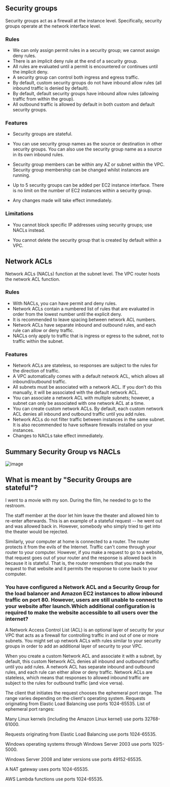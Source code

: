 ## Security groups
Security groups act as a firewall at the instance level. Specifically, security groups operate at the network interface level.

### Rules

- We can only assign permit rules in a security group; we cannot assign deny rules.
- There is an implicit deny rule at the end of a security group.
- All rules are evaluated until a permit is encountered or continues until the implicit deny.
- A security group can control both ingress and egress traffic.
- By default, custom security groups do not have inbound allow rules (all inbound traffic is denied by default).
- By default, default security groups have inbound allow rules (allowing traffic from within the group).
- All outbound traffic is allowed by default in both custom and default security groups.

### Features

- Security groups are stateful.

- You can use security group names as the source or destination in other security groups. You can also use the security group name as a source in its own inbound rules.

- Security group members can be within any AZ or subnet within the VPC. Security group membership can be changed whilst instances are running.

- Up to 5 security groups can be added per EC2 instance interface. There is no limit on the number of EC2 instances within a security group.

- Any changes made will take effect immediately.

### Limitations

- You cannot block specific IP addresses using security groups; use NACLs instead.

- You cannot delete the security group that is created by default within a VPC.

## Network ACLs

Network ACLs (NACLs) function at the subnet level. The VPC router hosts the network ACL function.

### Rules

- With NACLs, you can have permit and deny rules.
- Network ACLs contain a numbered list of rules that are evaluated in order from the lowest number until the explicit deny.
- It is recommended to leave spacing between network ACL numbers.
- Network ACLs have separate inbound and outbound rules, and each rule can allow or deny traffic.
- NACLs only apply to traffic that is ingress or egress to the subnet, not to traffic within the subnet.

### Features

- Network ACLs are stateless, so responses are subject to the rules for the direction of traffic.
- A VPC automatically comes with a default network ACL, which allows all inbound/outbound traffic.
- All subnets must be associated with a network ACL. If you don’t do this manually, it will be associated with the default network ACL.
- You can associate a network ACL with multiple subnets; however, a subnet can only be associated with one network ACL at a time.
- You can create custom network ACLs. By default, each custom network ACL denies all inbound and outbound traffic until you add rules.
- Network ACLs do not filter traffic between instances in the same subnet. It is also recommended to have software firewalls installed on your instances.
- Changes to NACLs take effect immediately.

## Summary Security Group vs NACLs

![image](https://github.com/user-attachments/assets/c9b51fd7-6e80-4d8f-aff7-4b42ba7abec6)


## What is meant by "Security Groups are stateful"?
I went to a movie with my son. During the film, he needed to go to the restroom.

The staff member at the door let him leave the theater and allowed him to re-enter afterwards. This is an example of a stateful request -- he went out and was allowed back in. However, somebody who simply tried to get into the theater would be rejected.

Similarly, your computer at home is connected to a router. The router protects it from the evils of the Internet. Traffic can't come through your router to your computer. However, if you make a request to go to a website, that request goes out of your router and the response is allowed back in because it is stateful. That is, the router remembers that you made the request to that website and it permits the response to come back to your computer.


### You have configured a Network ACL and a Security Group for the load balancer and Amazon EC2 instances to allow inbound traffic on port 80. However, users are still unable to connect to your website after launch.Which additional configuration is required to make the website accessible to all users over the internet?

A Network Access Control List (ACL) is an optional layer of security for your VPC that acts as a firewall for controlling traffic in and out of one or more subnets. You might set up network ACLs with rules similar to your security groups in order to add an additional layer of security to your VPC.

When you create a custom Network ACL and associate it with a subnet, by default, this custom Network ACL denies all inbound and outbound traffic until you add rules. A network ACL has separate inbound and outbound rules, and each rule can either allow or deny traffic. Network ACLs are stateless, which means that responses to allowed inbound traffic are subject to the rules for outbound traffic (and vice versa).

The client that initiates the request chooses the ephemeral port range. The range varies depending on the client's operating system. Requests originating from Elastic Load Balancing use ports 1024-65535. List of ephemeral port ranges:

Many Linux kernels (including the Amazon Linux kernel) use ports 32768-61000.

Requests originating from Elastic Load Balancing use ports 1024-65535.

Windows operating systems through Windows Server 2003 use ports 1025-5000.

Windows Server 2008 and later versions use ports 49152-65535.

A NAT gateway uses ports 1024-65535.

AWS Lambda functions use ports 1024-65535.
